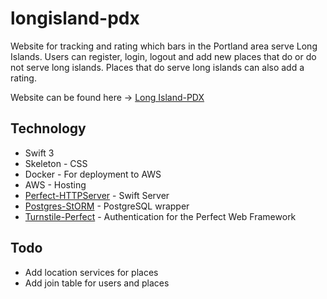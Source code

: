 # longisland-pdx

Website for tracking and rating which bars in the Portland area serve Long Islands. Users can register, login, logout and add new places that do or do not serve long islands. Places that do serve long islands can also add a rating.

Website can be found here -> [Long Island-PDX](http://ec2-54-213-192-37.us-west-2.compute.amazonaws.com/)

## Technology
* Swift 3
* Skeleton - CSS
* Docker - For deployment to AWS
* AWS - Hosting
* [Perfect-HTTPServer](https://github.com/PerfectlySoft/Perfect-HTTPServer) - Swift Server
* [Postgres-StORM](https://github.com/SwiftORM/Postgres-StORM) - PostgreSQL wrapper
* [Turnstile-Perfect](https://github.com/stormpath/Turnstile-Perfect) - Authentication for the Perfect Web Framework

## Todo
* Add location services for places
* Add join table for users and places
